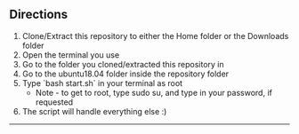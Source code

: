 ## Directions

<ol>
<li>Clone/Extract this repository to either the Home folder or the Downloads folder</li>
<li>Open the terminal you use</li>
<li>Go to the folder you cloned/extracted this repository in</li>
<li>Go to the ubuntu18.04 folder inside the repository folder</li>
<li>Type `bash start.sh` in your terminal as root<ul><li>Note - to get to root, type sudo su, and type in your password, if requested</li></ul></li>
<li>The script will handle everything else :)</li>
</ol>

---
 
